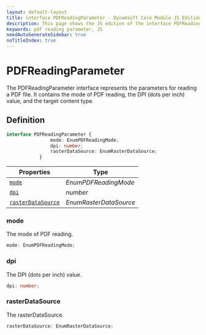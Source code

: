 ```yaml
---
layout: default-layout
title: interface PDFReadingParameter - Dynamsoft Core Module JS Edition API Reference
description: This page shows the JS edition of the interface PDFReadingParameter in Dynamsoft Core Module.
keywords: pdf reading parameter, JS
needAutoGenerateSidebar: true
noTitleIndex: true
---
```


# PDFReadingParameter

The PDFReadingParameter interface represents the parameters for reading a PDF file. It contains the mode of PDF reading, the DPI (dots per inch) value, and the target content type.

## Definition

```typescript
interface PDFReadingParameter {
                mode: EnumPDFReadingMode;
                dpi: number;
                rasterDataSource: EnumRasterDataSource;
            } 
```


  
| Properties | Type |
|---------- | ---- |
| [`mode`](#mode) | *EnumPDFReadingMode* |
| [`dpi`](#dpi) | *number* |
| [`rasterDataSource`](#rasterdatasource) | *EnumRasterDataSource* |

### mode

The mode of PDF reading.

```typescript
mode: EnumPDFReadingMode;
```

### dpi

The DPI (dots per inch) value.

```typescript
dpi: number;
```

### rasterDataSource

The rasterDataSource.

```typescript
rasterDataSource: EnumRasterDataSource;
```